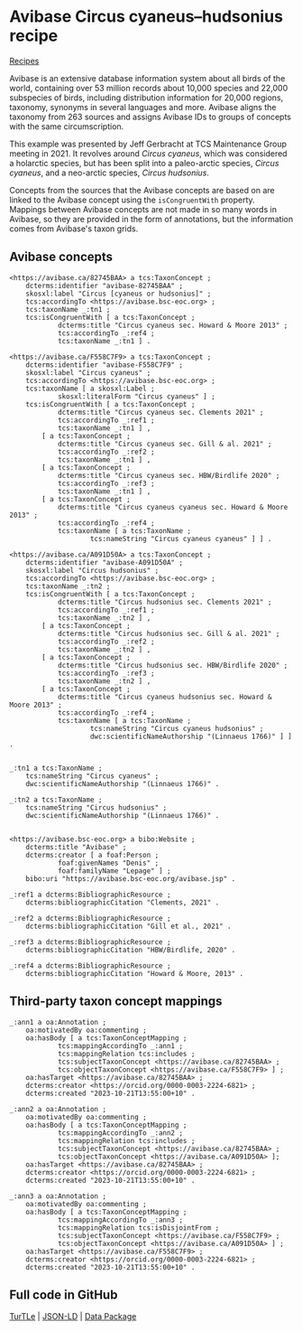 # Avibase Circus cyaneus–hudsonius recipe

[Recipes](../recipes)

Avibase is an extensive database information system about all birds of the
world, containing over 53 million records about 10,000 species and 22,000
subspecies of birds, including distribution information for 20,000 regions,
taxonomy, synonyms in several languages and more. Avibase aligns the taxonomy
from 263 sources and assigns Avibase IDs to groups of concepts with the same
circumscription.

This example was presented by Jeff Gerbracht at TCS Maintenance Group meeting 
in 2021. It revolves around _Circus cyaneus_, which was considered a holarctic
species, but has been split into a paleo-arctic species, _Circus cyaneus_, and a
neo-arctic species, _Circus hudsonius_.

Concepts from the sources that the Avibase concepts are based on are linked to
the Avibase concept using the `isCongruentWith` property. Mappings between
Avibase concepts are not made in so many words in Avibase, so they are provided
in the form of annotations, but the information comes from Avibase's taxon
grids.

## Avibase concepts

```turtle
<https://avibase.ca/82745BAA> a tcs:TaxonConcept ;
    dcterms:identifier "avibase-82745BAA" ;
    skosxl:label "Circus [cyaneus or hudsonius]" ;
    tcs:accordingTo <https://avibase.bsc-eoc.org> ;
    tcs:taxonName _:tn1 ;
    tcs:isCongruentWith [ a tcs:TaxonConcept ;
            dcterms:title "Circus cyaneus sec. Howard & Moore 2013" ;
            tcs:accordingTo _:ref4 ;
            tcs:taxonName _:tn1 ] .

<https://avibase.ca/F558C7F9> a tcs:TaxonConcept ;
    dcterms:identifier "avibase-F558C7F9" ;
    skosxl:label "Circus cyaneus" ;
    tcs:accordingTo <https://avibase.bsc-eoc.org> ;
    tcs:taxonName [ a skosxl:Label ;
            skosxl:literalForm "Circus cyaneus" ] ;
    tcs:isCongruentWith [ a tcs:TaxonConcept ;
            dcterms:title "Circus cyaneus sec. Clements 2021" ;
            tcs:accordingTo _:ref1 ;
            tcs:taxonName _:tn1 ] ,
        [ a tcs:TaxonConcept ;
            dcterms:title "Circus cyaneus sec. Gill & al. 2021" ;
            tcs:accordingTo _:ref2 ;
            tcs:taxonName _:tn1 ] ,
        [ a tcs:TaxonConcept ;
            dcterms:title "Circus cyaneus sec. HBW/Birdlife 2020" ;
            tcs:accordingTo _:ref3 ;
            tcs:taxonName _:tn1 ] ,
        [ a tcs:TaxonConcept ;
            dcterms:title "Circus cyaneus cyaneus sec. Howard & Moore 2013" ;
            tcs:accordingTo _:ref4 ;
            tcs:taxonName [ a tcs:TaxonName ;
                    tcs:nameString "Circus cyaneus cyaneus" ] ] .

<https://avibase.ca/A091D50A> a tcs:TaxonConcept ;
    dcterms:identifier "avibase-A091D50A" ;
    skosxl:label "Circus hudsonius" ;
    tcs:accordingTo <https://avibase.bsc-eoc.org> ;
    tcs:taxonName _:tn2 ;
    tcs:isCongruentWith [ a tcs:TaxonConcept ;
            dcterms:title "Circus hudsonius sec. Clements 2021" ;
            tcs:accordingTo _:ref1 ;
            tcs:taxonName _:tn2 ] ,
        [ a tcs:TaxonConcept ;
            dcterms:title "Circus hudsonius sec. Gill & al. 2021" ;
            tcs:accordingTo _:ref2 ;
            tcs:taxonName _:tn2 ] ,
        [ a tcs:TaxonConcept ;
            dcterms:title "Circus hudsonius sec. HBW/Birdlife 2020" ;
            tcs:accordingTo _:ref3 ;
            tcs:taxonName _:tn2 ] ,
        [ a tcs:TaxonConcept ;
            dcterms:title "Circus cyaneus hudsonius sec. Howard & Moore 2013" ;
            tcs:accordingTo _:ref4 ;
            tcs:taxonName [ a tcs:TaxonName ;
                    tcs:nameString "Circus cyaneus hudsonius" ;
                    dwc:scientificNameAuthorship "(Linnaeus 1766)" ] ] .


_:tn1 a tcs:TaxonName ;
    tcs:nameString "Circus cyaneus" ;
    dwc:scientificNameAuthorship "(Linnaeus 1766)" .

_:tn2 a tcs:TaxonName ;
    tcs:nameString "Circus hudsonius" ;
    dwc:scientificNameAuthorship "(Linnaeus 1766)" .


<https://avibase.bsc-eoc.org> a bibo:Website ;
    dcterms:title "Avibase" ;
    dcterms:creator [ a foaf:Person ;
            foaf:givenNames "Denis" ;
            foaf:familyName "Lepage" ] ;
    bibo:uri "https://avibase.bsc-eoc.org/avibase.jsp" .

_:ref1 a dcterms:BibliographicResource ;
    dcterms:bibliographicCitation "Clements, 2021" .

_:ref2 a dcterms:BibliographicResource ;
    dcterms:bibliographicCitation "Gill et al., 2021" .

_:ref3 a dcterms:BibliographicResource ;
    dcterms:bibliographicCitation "HBW/Birdlife, 2020" .

_:ref4 a dcterms:BibliographicResource ;
    dcterms:bibliographicCitation "Howard & Moore, 2013" .
```

## Third-party taxon concept mappings

```turtle
_:ann1 a oa:Annotation ;
    oa:motivatedBy oa:commenting ;
    oa:hasBody [ a tcs:TaxonConceptMapping ;
            tcs:mappingAccordingTo _:ann1 ;
            tcs:mappingRelation tcs:includes ;
            tcs:subjectTaxonConcept <https://avibase.ca/82745BAA> ;
            tcs:objectTaxonConcept <https://avibase.ca/F558C7F9> ] ;
    oa:hasTarget <https://avibase.ca/82745BAA> ;
    dcterms:creator <https://orcid.org/0000-0003-2224-6821> ;
    dcterms:created "2023-10-21T13:55:00+10" .

_:ann2 a oa:Annotation ;
    oa:motivatedBy oa:commenting ;
    oa:hasBody [ a tcs:TaxonConceptMapping ;
            tcs:mappingAccordingTo _:ann2 ;
            tcs:mappingRelation tcs:includes ;
            tcs:subjectTaxonConcept <https://avibase.ca/82745BAA> ;
            tcs:objectTaxonConcept <https://avibase.ca/A091D50A> ];
    oa:hasTarget <https://avibase.ca/82745BAA> ;
    dcterms:creator <https://orcid.org/0000-0003-2224-6821> ;
    dcterms:created "2023-10-21T13:55:00+10" .

_:ann3 a oa:Annotation ;
    oa:motivatedBy oa:commenting ;
    oa:hasBody [ a tcs:TaxonConceptMapping ;
            tcs:mappingAccordingTo _:ann3 ;
            tcs:mappingRelation tcs:isDisjointFrom ;
            tcs:subjectTaxonConcept <https://avibase.ca/F558C7F9> ;
            tcs:objectTaxonConcept <https://avibase.ca/A091D50A> ] ;
    oa:hasTarget <https://avibase.ca/F558C7F9> ;
    dcterms:creator <https://orcid.org/0000-0003-2224-6821> ;
    dcterms:created "2023-10-21T13:55:00+10" .
```

## Full code in GitHub

[TurTLe](https://github.com/tdwg/tcs2/blob/master/recipes/avibase-circus-cyaneus-hudsonius.ttl) |
[JSON-LD](https://github.com/tdwg/tcs2/blob/master/recipes/avibase-circus-cyaneus-hudsonius.jsonld) |
[Data Package](https://github.com/tdwg/tcs2/blob/master/recipes/avibase-circus-cyaneus-hudsonius/datapackage)
